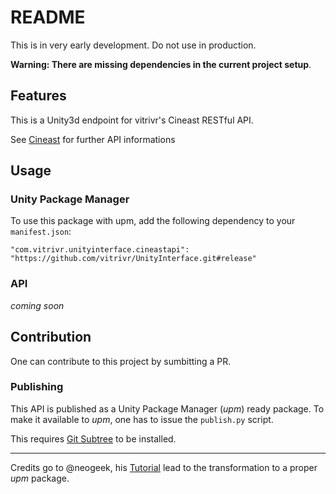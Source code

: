 # README

This is in very early development. Do not use in production.

**Warning: There are missing dependencies in the current project setup**.

## Features

This is a Unity3d endpoint for vitrivr's Cineast RESTful API.

See [Cineast](https://github.com/vitrivr/cineast) for further API informations

## Usage

### Unity Package Manager

To use this package with upm, add the following dependency to your `manifest.json`:

```
"com.vitrivr.unityinterface.cineastapi": "https://github.com/vitrivr/UnityInterface.git#release"
```

### API

_coming soon_

## Contribution

One can contribute to this project by sumbitting a PR.

### Publishing

This API is published as a Unity Package Manager (_upm_) ready package.
To make it available to _upm_, one has to issue the `publish.py` script.

This requires [Git Subtree](https://github.com/mwitkow/git-subtree) to be installed.


---

Credits go to @neogeek, his [Tutorial](https://github.com/neogeek/unity-package-example) lead to the transformation to a proper _upm_ package.
